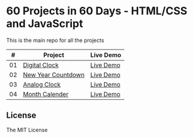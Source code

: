 # 60 Projects in 60 Days - HTML/CSS and JavaScript

This is the main repo for all the projects

|  #  | Project                                                                                                                     | Live Demo                                                                         |
| :-: | --------------------------------------------------------------------------------------------------------------------------- | --------------------------------------------------------------------------------- |
| 01  | [Digital Clock](https://github.com/Shivakarka/60Days60Projects/tree/main/1.%20Digital%20Clock)                              | [Live Demo](https://codepen.io/Shivakarka-the-decoder/full/KKbPppr)
| 02  | [New Year Countdown](https://github.com/Shivakarka/60Days60Projects/tree/main/2.%20New%20Year%20Countdown)                  | [Live Demo](https://codepen.io/Shivakarka-the-decoder/full/BavBrZe)
| 03  | [Analog Clock](https://github.com/Shivakarka/60Days60Projects/tree/main/3.%20Analog%20Clock)                                | [Live Demo](https://codepen.io/Shivakarka-the-decoder/full/OJrJVLm)
| 04  | [Month Calender](https://github.com/Shivakarka/60Days60Projects/tree/main/4.%20Month%20Calender)                            | [Live Demo](https://codepen.io/Shivakarka-the-decoder/full/XWoWZgw)





## License

The MIT License
